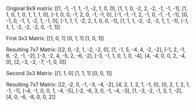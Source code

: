 
Original 9x9 matrix: 
[[1, -1, -1, 1, -1, -2, 1, 0, 0],
 [1, 1, 0, -2, 2, -2, -1, -1, -1], 
 [1, 1, 0, 1, 0, 1, 1, 1, 0],
 [-1, 0, 0, -1, 2, 0, -1, -1, 0],
 [-1, -1, -1, 2, -1, 0, -1, -1, -1],
 [0, -1, 0, -1, 1, -2, 1, -1, 0],
 [-1, 1, 1, -2, 2, 1, 0, 0, -1],
 [1, 1, 1, -2, -2, -2, 1, 1, -1],
 [-1, 1, 1, -2, -2, -2, 0, -1, 1]]
 
 First 3x3 Matrix: 
 [[1, 0, 1]
  [0, 1, 1]
  [1, 0, 1]]
 
 Resulting 7x7 Matrix: 
 [[2, 0, -2, 1, -2, -2, 0], 
  [1, -1, 5, -4, 4, -2, -2], 
  [-1, 2, -1, 6, -2, -1, -2], 
  [-3, -2, 4, -5, 2, -6, -2], 
  [-3, -1, 1, 0, 1, 0, -4], 
  [4, -4, 0, 0, 2, -4, 0], 
  [2, -3, -2, -7, -1, 0, 0]]
 
 Second 3x3 Matrix: 
  [[1, 1, 0]
   [1, 1, 1]
   [0, 0, 1]]
 
 Resulting 7x7 Matrix: 
  [[2, -2, 0, -1, -3, -4, -2], 
   [4, 2, 1, 2, 1, -1, 0], 
   [0, 2, 1, 2, 1, -1, -1], 
   [-4, -1, 0, 0, 1, -4, -5], 
   [-2, -6, 3, 0, -1, -4, -3], 
   [1, -3, -2, -1, 3, 1, -2], 
   [4, 0, -6, -8, 0, 0, 2]]
 
